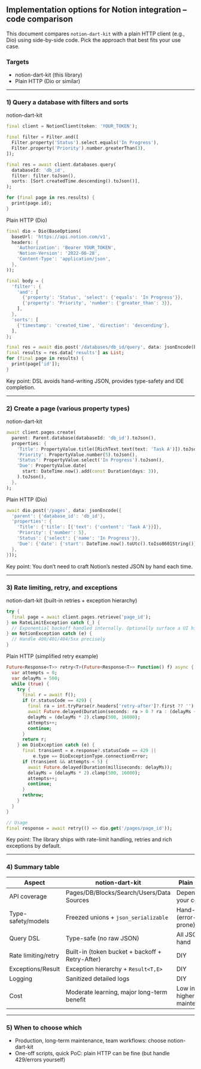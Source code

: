 ## Implementation options for Notion integration – code comparison

This document compares `notion-dart-kit` with a plain HTTP client (e.g., Dio) using side-by-side code. Pick the approach that best fits your use case.

### Targets
- notion-dart-kit (this library)
- Plain HTTP (Dio or similar)

---

### 1) Query a database with filters and sorts

notion-dart-kit

```dart
final client = NotionClient(token: 'YOUR_TOKEN');

final filter = Filter.and([
  Filter.property('Status').select.equals('In Progress'),
  Filter.property('Priority').number.greaterThan(3),
]);

final res = await client.databases.query(
  databaseId: 'db_id',
  filter: filter.toJson(),
  sorts: [Sort.createdTime.descending().toJson()],
);

for (final page in res.results) {
  print(page.id);
}
```

Plain HTTP (Dio)

```dart
final dio = Dio(BaseOptions(
  baseUrl: 'https://api.notion.com/v1',
  headers: {
    'Authorization': 'Bearer YOUR_TOKEN',
    'Notion-Version': '2022-06-28',
    'Content-Type': 'application/json',
  },
));

final body = {
  'filter': {
    'and': [
      {'property': 'Status', 'select': {'equals': 'In Progress'}},
      {'property': 'Priority', 'number': {'greater_than': 3}},
    ],
  },
  'sorts': [
    {'timestamp': 'created_time', 'direction': 'descending'},
  ],
};

final res = await dio.post('/databases/db_id/query', data: jsonEncode(body));
final results = res.data['results'] as List;
for (final page in results) {
  print(page['id']);
}
```

Key point: DSL avoids hand-writing JSON, provides type-safety and IDE completion.

---

### 2) Create a page (various property types)

notion-dart-kit

```dart
await client.pages.create(
  parent: Parent.database(databaseId: 'db_id').toJson(),
  properties: {
    'Title': PropertyValue.title([RichText.text(text: 'Task A')]).toJson(),
    'Priority': PropertyValue.number(5).toJson(),
    'Status': PropertyValue.select('In Progress').toJson(),
    'Due': PropertyValue.date(
      start: DateTime.now().add(const Duration(days: 3)),
    ).toJson(),
  },
);
```

Plain HTTP (Dio)

```dart
await dio.post('/pages', data: jsonEncode({
  'parent': {'database_id': 'db_id'},
  'properties': {
    'Title': {'title': [{'text': {'content': 'Task A'}}]},
    'Priority': {'number': 5},
    'Status': {'select': {'name': 'In Progress'}},
    'Due': {'date': {'start': DateTime.now().toUtc().toIso8601String()}},
  },
}));
```

Key point: You don’t need to craft Notion’s nested JSON by hand each time.

---

### 3) Rate limiting, retry, and exceptions

notion-dart-kit (built-in retries + exception hierarchy)

```dart
try {
  final page = await client.pages.retrieve('page_id');
} on RateLimitException catch (_) {
  // Exponential backoff handled internally. Optionally surface a UI hint.
} on NotionException catch (e) {
  // Handle 400/401/404/5xx precisely
}
```

Plain HTTP (simplified retry example)

```dart
Future<Response<T>> retry<T>(Future<Response<T>> Function() f) async {
  var attempts = 0;
  var delayMs = 500;
  while (true) {
    try {
      final r = await f();
      if (r.statusCode == 429) {
        final ra = int.tryParse(r.headers['retry-after']?.first ?? '') ?? 0;
        await Future.delayed(Duration(seconds: ra > 0 ? ra : (delayMs ~/ 1000)));
        delayMs = (delayMs * 2).clamp(500, 16000);
        attempts++;
        continue;
      }
      return r;
    } on DioException catch (e) {
      final transient = e.response?.statusCode == 429 ||
          e.type == DioExceptionType.connectionError;
      if (transient && attempts < 5) {
        await Future.delayed(Duration(milliseconds: delayMs));
        delayMs = (delayMs * 2).clamp(500, 16000);
        attempts++;
        continue;
      }
      rethrow;
    }
  }
}

// Usage
final response = await retry(() => dio.get('/pages/page_id'));
```

Key point: The library ships with rate-limit handling, retries and rich exceptions by default.

---

### 4) Summary table

| Aspect | notion-dart-kit | Plain HTTP |
|---|---|---|
| API coverage | Pages/DB/Blocks/Search/Users/Data Sources | Depends on your code |
| Type-safety/models | Freezed unions + `json_serializable` | Hand-rolled (error-prone) |
| Query DSL | Type-safe (no raw JSON) | All JSON by hand |
| Rate limiting/retry | Built-in (token bucket + backoff + Retry-After) | DIY |
| Exceptions/Result | Exception hierarchy + `Result<T,E>` | DIY |
| Logging | Sanitized detailed logs | DIY |
| Cost | Moderate learning, major long-term benefit | Low initial, higher maintenance |

---

### 5) When to choose which
- Production, long-term maintenance, team workflows: choose notion-dart-kit
- One-off scripts, quick PoC: plain HTTP can be fine (but handle 429/errors yourself)



